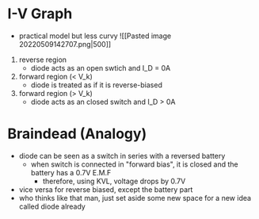 # I-V Graph

- practical model but less curvy
![[Pasted image 20220509142707.png|500]]
1. reverse region
	- diode acts as an open swtich and I_D = 0A
2. forward region (< V_k)
	- diode is treated as if it is reverse-biased
3. forward region (> V_k)
	- diode acts as an closed switch and I_D > 0A

# Braindead (Analogy)

- diode can be seen as a switch in series with a reversed battery
	- when switch is connected in "forward bias", it is closed and the battery has a 0.7V E.M.F
		- therefore, using KVL, voltage drops by 0.7V
- vice versa for reverse biased, except the battery part
- who thinks like that man, just set aside some new space for a new idea called diode already
